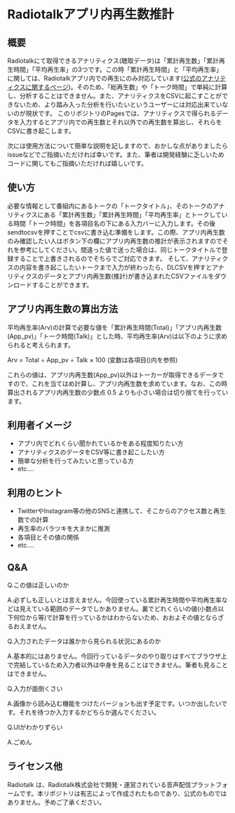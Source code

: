 # Radiotalkアプリ内再生数推計

## 概要
Radiotalkにて取得できるアナリティクス(聴取データ)は「累計再生数」「累計再生時間」「平均再生率」の3つです。この時「累計再生時間」と「平均再生率」に関しては、Radiotalkアプリ内での再生にのみ対応しています([公式のアナリティクスに関するページ](https://radiotalk.jp/articles/analytics))。そのため、「総再生数」や「トーク時間」で単純に計算し、分析することはできません。また、アナリティクスをCSVに起こすことができないため、より踏み入った分析を行いたいというユーザーには対応出来ていないのが現状です。
このリポジトリのPagesでは、アナリティクスで得られるデータを入力するとアプリ内での再生数とそれ以外での再生数を算出し、それらをCSVに書き起こします。

次には使用方法について簡単な説明を記しますので、おかしな点がありましたらissueなどでご指摘いただければ幸いです。また、筆者は開発経験に乏しいためコードに関してもご指摘いただければ嬉しいです。

## 使い方
必要な情報として番組内にあるトークの「トークタイトル」、そのトークのアナリティクスにある「累計再生数」「累計再生時間」「平均再生率」とトークしている時間「トーク時間」を各項目名の下にある入力バーに入力します。その後sendtocsvを押すことでcsvに書き込む準備をします。この際、アプリ内再生数のみ確認したい人はボタン下の欄にアプリ内再生数の推計が表示されますのでそれを参考にしてください。間違った値で送った場合は、同じトークタイトルで登録することで上書きされるのでそちらでご対応できます。
そして、アナリティクスの内容を書き起こしたいトークまで入力が終わったら、DLCSVを押すとアナリティクスのデータとアプリ内再生数(推計)が書き込まれたCSVファイルをダウンロードすることができます。

## アプリ内再生数の算出方法
平均再生率(Arv)の計算で必要な値を「累計再生時間(Total)」「アプリ内再生数(App_pv)」「トーク時間(Talk)」とした時、平均再生率(Arv)は以下のように求められると考えられます。

Arv = Total ÷ App_pv ÷ Talk × 100 (変数は各項目()内を参照)

これらの値は、アプリ内再生数(App_pv)以外はトーカーが取得できるデータですので、これを当てはめ計算し、アプリ内再生数を求めています。なお、この時算出されるアプリ内再生数の少数点 0.5 よりも小さい場合は切り捨てを行っています。

## 利用者イメージ
* アプリ内でどれくらい聞かれているかをある程度知りたい方
* アナリティクスのデータをCSV等に書き起こしたい方
* 簡単な分析を行ってみたいと思っている方
* etc....

## 利用のヒント
* TwitterやInstagram等の他のSNSと連携して、そこからのアクセス数と再生数での計算
* 再生率のバラツキを大まかに推測
* 各項目とその値の関係
* etc....

## Q&A
 Q.この値は正しいのか

 A.必ずしも正しいとは言えません。今回使っている累計再生時間や平均再生率などは見えている範囲のデータでしかありません。裏でどれくらいの値(小数点以下何位から等)で計算を行っているかはわからないため、おおよその値とならざるおえません。

 Q.入力されたデータは誰かから見られる状況にあるのか

 A.基本的にはありません。今回行っているデータのやり取りはすべてブラウザ上で完結しているため入力者以外は中身を見ることはできません。筆者も見ることはできません。

 Q.入力が面倒くさい

 A.画像から読み込む機能をつけたバージョンも出す予定です。いつか出したいです。それを待つか入力するかどちらか選んでください。

 Q.UIがわかりずらい

 A.ごめん

## ライセンス他
Radiotalk は、Radiotalk株式会社で開発・運営されている音声配信プラットフォームです。本リポジトリは有志によって作成されたものであり、公式のものではありません。予めご了承ください。
